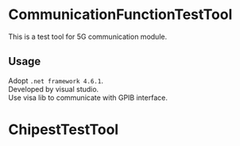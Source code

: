 CommunicationFunctionTestTool
===========================
This is a test tool for 5G communication module.

Usage
---------------------------
Adopt `.net framework 4.6.1`.  
Developed by visual studio.   
Use visa lib to communicate with GPIB interface.   
# ChipestTestTool
